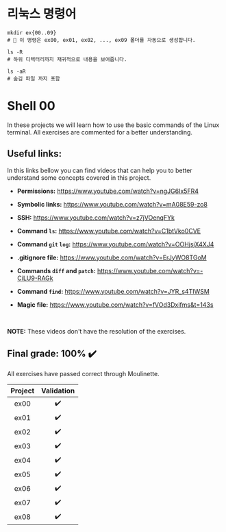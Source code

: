 # 리눅스 명령어
```
mkdir ex{00..09}
# 🔹 이 명령은 ex00, ex01, ex02, ..., ex09 폴더를 자동으로 생성합니다.

ls -R
# 하위 디렉터리까지 재귀적으로 내용을 보여줍니다.

ls -aR
# 숨김 파일 까지 포함
```
# Shell 00

In these projects we will learn how to use the basic commands of the Linux terminal. All exercises are commented for a better understanding.


## Useful links:
In this links bellow you can find videos that can help you to better understand some concepts covered in this project.
<br>
* **Permissions:** https://www.youtube.com/watch?v=ngJG6Ix5FR4

* **Symbolic links:** https://www.youtube.com/watch?v=mA08E59-zo8

* **SSH:** https://www.youtube.com/watch?v=z7jVOenqFYk

* **Command `ls`:** https://www.youtube.com/watch?v=C1btVko0CVE

* **Command `git` `log`:** https://www.youtube.com/watch?v=OOHjsjX4XJ4

* **.gitignore file:** https://www.youtube.com/watch?v=ErJyWO8TGoM

* **Commands `diff` and `patch`:** https://www.youtube.com/watch?v=-CiLU9-RAGk

* **Command `find`:** https://www.youtube.com/watch?v=JYR_s4TIWSM

* **Magic file:** https://www.youtube.com/watch?v=fVOd3Dxifms&t=143s
<br>

**NOTE:** These videos don't have the resolution of the exercises.

## Final grade: 100% :heavy_check_mark:
All exercises have passed correct through Moulinette.

| Project | Validation |
|:----:|:------------------:|
| ex00 | :heavy_check_mark: |
| ex01 | :heavy_check_mark: |
| ex02 | :heavy_check_mark: |
| ex03 | :heavy_check_mark: |
| ex04 | :heavy_check_mark: |
| ex05 | :heavy_check_mark: |
| ex06 | :heavy_check_mark: |
| ex07 | :heavy_check_mark: |
| ex08 | :heavy_check_mark: |
